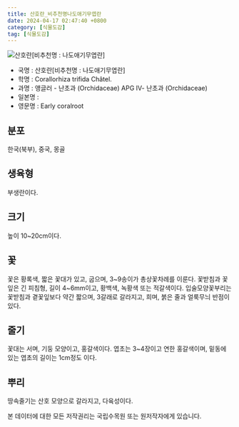 ```yaml
---
title: 산호란_비추천명나도애기무엽란
date: 2024-04-17 02:47:40 +0800
category: [식물도감]
tag: [식물도감]
---
```




![산호란[비추천명 : 나도애기무엽란]](/fileUpload/plants/basic/Orchidaceae/Corallorhiza/22901/22901_1_th2.jpg)
- 국명 : 산호란[비추천명 : 나도애기무엽란]
- 학명 : Corallorhiza trifida Châtel.
- 과명 : 앵글러 - 난초과 (Orchidaceae) APG Ⅳ- 난초과 (Orchidaceae)
- 일본명 : 
- 영문명 : Early coralroot


## 분포
한국(북부), 중국, 몽골
## 생육형
부생란이다. 
## 크기
높이 10~20cm이다.
## 꽃
꽃은 황록색, 짧은 꽃대가 있고, 굽으며, 3~9송이가 총상꽃차례를 이룬다. 꽃받침과 꽃잎은 긴 피침형, 길이 4~6mm이고, 황백색, 녹황색 또는 적갈색이다. 입술모양꽃부리는 꽃받침과 곁꽃잎보다 약간 짧으며, 3갈래로 갈라지고, 희며, 붉은 줄과 얼룩무늬 반점이 있다.
## 줄기
꽃대는 서며, 기둥 모양이고, 홍갈색이다. 엽초는 3~4장이고 연한 홍갈색이며, 밑동에 있는 엽초의 길이는 1cm정도 이다.
## 뿌리
땅속줄기는 산호 모양으로 갈라지고, 다육성이다.






본 데이터에 대한 모든 저작권리는 국립수목원 또는 원저작자에게 있습니다.
